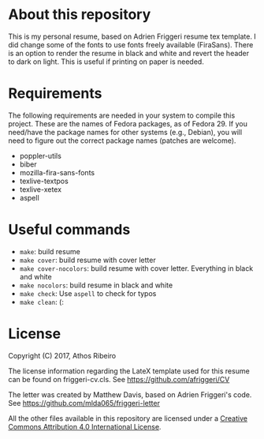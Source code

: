 # About this repository

This is my personal resume, based on Adrien Friggeri resume tex template. I did
change some of the fonts to use fonts freely available (FiraSans). There is an
option to render the resume in black and white and revert the header to dark on
light. This is useful if printing on paper is needed.

# Requirements

The following requirements are needed in your system to compile this project.
These are the names of Fedora packages, as of Fedora 29. If you need/have the
package names for other systems (e.g., Debian), you will need to figure out the
correct package names (patches are welcome).

* poppler-utils
* biber
* mozilla-fira-sans-fonts
* texlive-textpos
* texlive-xetex
* aspell

# Useful commands

* `make`: build resume
* `make cover`: build resume with cover letter
* `make cover-nocolors`: build resume with cover letter. Everything in black and white
* `make nocolors`: build resume in black and white
* `make check`: Use `aspell` to check for typos
* `make clean`: (:

# License

Copyright (C) 2017, Athos Ribeiro

The license information regarding the LateX template used for this resume can
be found on friggeri-cv.cls. See https://github.com/afriggeri/CV

The letter was created by Matthew Davis, based on Adrien Friggeri's code.  See
https://github.com/mlda065/friggeri-letter

All the other files available in this repository are licensed under a [Creative
Commons Attribution 4.0 International
License](https://creativecommons.org/licenses/by/4.0/).
